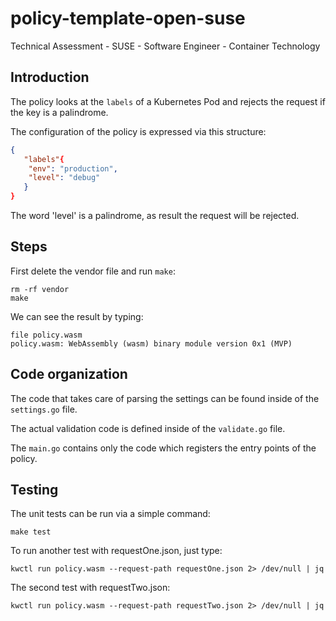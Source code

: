 # policy-template-open-suse

Technical Assessment - SUSE - Software Engineer - Container Technology

## Introduction

The policy looks at the `labels` of a Kubernetes Pod and rejects the request
if the key is a palindrome.

The configuration of the policy is expressed via this structure:

```json
{
   "labels"{ 
    "env": "production", 
    "level": "debug"
   } 
}
```

The word 'level' is a palindrome, as result the request will be rejected.

## Steps

First delete the vendor file and run `make`:

```console
rm -rf vendor
make
```

We can see the result by typing:

```console
file policy.wasm
policy.wasm: WebAssembly (wasm) binary module version 0x1 (MVP)
```

## Code organization

The code that takes care of parsing the settings can be found inside of the
`settings.go` file.

The actual validation code is defined inside of the `validate.go` file.

The `main.go` contains only the code which registers the entry points of the
policy.

## Testing

The unit tests can be run via a simple command:

```shell
make test
```

To run another test with requestOne.json, just type:
```shell
kwctl run policy.wasm --request-path requestOne.json 2> /dev/null | jq
```

The second test with requestTwo.json:
```shell
kwctl run policy.wasm --request-path requestTwo.json 2> /dev/null | jq
```